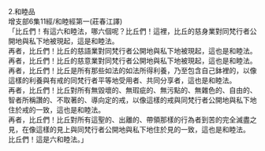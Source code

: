 2.和睦品  
增支部6集11經/和睦經第一(莊春江譯)  
「比丘們！有這六和睦法，哪六個呢？比丘們！這裡，比丘的慈身業對同梵行者公開地與私下地被現起，這是和睦法。  
再者，比丘們！比丘的慈語業對同梵行者公開地與私下地被現起，這也是和睦法。  
再者，比丘們！比丘的慈意業對同梵行者公開地與私下地被現起，這也是和睦法。  
再者，比丘們！比丘是所有那些如法的如法所得利養，乃至包含自己鉢裡的，以像這樣的利養與有戒的同梵行者平等地受用者、共同分享者，這也是和睦法。  
再者，比丘們！比丘對所有無毀壞的、無瑕疵的、無污點的、無雜色的、自由的、智者所稱讚的、不取著的、導向定的戒，以像這樣的戒與同梵行者公開地與私下地住於戒的一致，這也是和睦法。  
再者，比丘們！比丘對所有這聖的、出離的、帶領那樣的行為者到苦的完全滅盡之見，在像這樣的見上與同梵行者公開地與私下地住於見的一致，這也是和睦法。  
比丘們！這是六和睦法。」  
  
  
